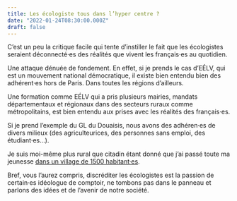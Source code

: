 ```yaml
---
title: Les écologiste tous dans l’hyper centre ?
date: "2022-01-24T08:30:00.000Z"
draft: false
---
```


C’est un peu la critique facile qui tente d’instiller le fait que les écologistes seraient déconnecté·es des réalités que vivent les français·es au quotidien.

Une attaque dénuée de fondement. En effet, si je prends le cas d’EÉLV, qui est un mouvement national démocratique, il existe bien entendu bien des adhérent·es hors de Paris. Dans toutes les régions d’ailleurs.

Une formation comme EÉLV qui a pris plusieurs mairies, mandats départementaux et régionaux dans des secteurs ruraux comme métropolitains, est bien entendu aux prises avec les réalités des français·es.

Si je prend l’exemple du GL du Douaisis, nous avons des adhéren·es de divers milieux (des agriculteurices, des personnes sans emploi, des étudiant·es...).

Je suis moi-même plus rural que citadin étant donné que j’ai passé toute ma jeunesse [dans un village de 1500 habitant·es](/biographie#origine-et-enfance).

Bref, vous l’aurez compris, discréditer les écologistes est la passion de certain·es idéologue de comptoir, ne tombons pas dans le panneau et parlons des idées et de l’avenir de notre société.